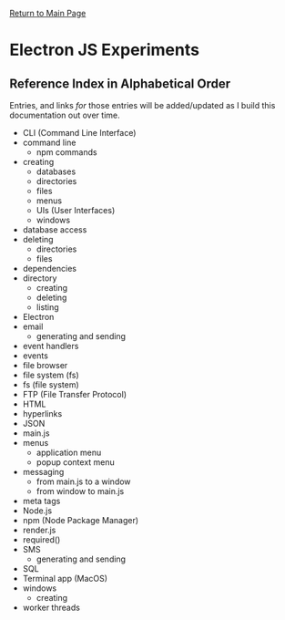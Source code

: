[Return to Main Page](https://github.com/OrvilleChomer/electronjs-experiments)

# Electron JS Experiments
## Reference Index in Alphabetical Order

Entries, and links *for* those entries will be added/updated as I build this documentation out over time.

- CLI (Command Line Interface)
- command line
  - npm commands
- creating
  - databases
  - directories
  - files
  - menus
  - UIs (User Interfaces)
  - windows
- database access
- deleting
  - directories
  - files
- dependencies 
- directory
  - creating
  - deleting
  - listing
- Electron
- email
  - generating and sending
- event handlers
- events
- file browser
- file system (fs)
- fs (file system)
- FTP (File Transfer Protocol)
- HTML
- hyperlinks
- JSON
- main.js
- menus
  - application menu
  - popup context menu
- messaging
  - from main.js to a window
  - from window to main.js
- meta tags
- Node.js
- npm (Node Package Manager)
- render.js
- required()
- SMS
  - generating and sending
- SQL
- Terminal app (MacOS)
- windows
  - creating
- worker threads
